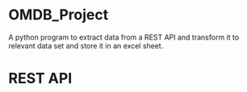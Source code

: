 # OMDB_Project
A python program to extract data from a REST API and transform it to relevant data set and store it in an excel sheet.

# REST API
